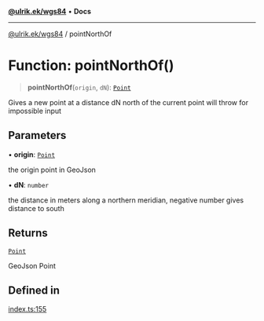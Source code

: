 [**@ulrik.ek/wgs84**](../README.md) • **Docs**

***

[@ulrik.ek/wgs84](../globals.md) / pointNorthOf

# Function: pointNorthOf()

> **pointNorthOf**(`origin`, `dN`): [`Point`](../interfaces/Point.md)

Gives a new point at a distance dN north of the current point
will throw for impossible input

## Parameters

• **origin**: [`Point`](../interfaces/Point.md)

the origin point in GeoJson

• **dN**: `number`

the distance in meters along a northern meridian, negative number gives distance to south

## Returns

[`Point`](../interfaces/Point.md)

GeoJson Point

## Defined in

[index.ts:155](https://github.com/UEk/wgs84/blob/115767c3576319ff56122f2199f41fb59f155d24/src/index.ts#L155)
